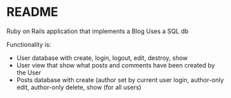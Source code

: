 # README
Ruby on Rails application that implements a Blog
Uses a SQL db

Functionality is:
* User database with create, login, logout, edit, destroy, show
* User view that show what posts and comments have been created by the User
* Posts database with create (author set by current user login, author-only edit, author-only delete, show (for all users)


